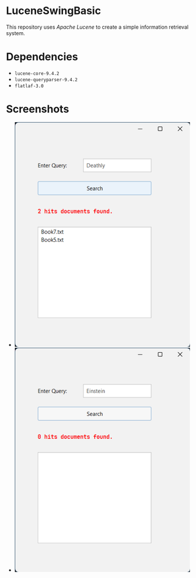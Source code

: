 # LuceneSwingBasic
This repository uses *Apache Lucene* to create a simple information retrieval system.

# Dependencies
- `lucene-core-9.4.2`
- `lucene-queryparser-9.4.2`
- `flatlaf-3.0`

# Screenshots
- ![Example 1](example1.png)
- ![Example 2](example2.png)
